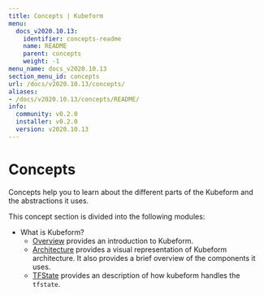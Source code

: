 ```yaml
---
title: Concepts | Kubeform
menu:
  docs_v2020.10.13:
    identifier: concepts-readme
    name: README
    parent: concepts
    weight: -1
menu_name: docs_v2020.10.13
section_menu_id: concepts
url: /docs/v2020.10.13/concepts/
aliases:
- /docs/v2020.10.13/concepts/README/
info:
  community: v0.2.0
  installer: v0.2.0
  version: v2020.10.13
---
```


# Concepts

Concepts help you to learn about the different parts of the Kubeform and the abstractions it uses.

This concept section is divided into the following modules:

- What is Kubeform?
  - [Overview](/docs/v2020.10.13/concepts/what-is-kubeform/overview) provides an introduction to Kubeform.
  - [Architecture](/docs/v2020.10.13/concepts/what-is-kubeform/architecture) provides a visual representation of Kubeform architecture. It also provides a brief overview of the components it uses.
  - [TFState](/docs/v2020.10.13/concepts/what-is-kubeform/tfstate) provides an description of how kubeform handles the `tfstate`.

